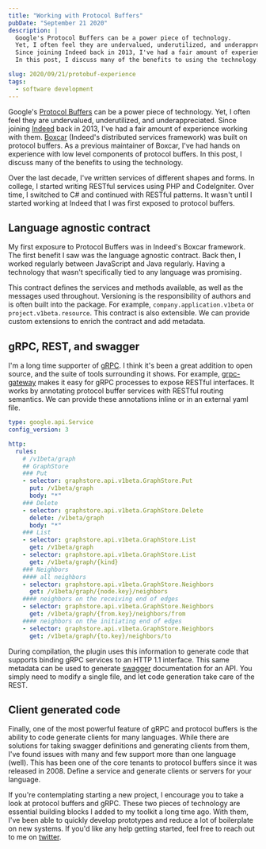 ```yaml
---
title: "Working with Protocol Buffers"
pubDate: "September 21 2020"
description: |
  Google's Protocol Buffers can be a power piece of technology.
  Yet, I often feel they are undervalued, underutilized, and underappreciated.
  Since joining Indeed back in 2013, I've had a fair amount of experience working with them.
  In this post, I discuss many of the benefits to using the technology.

slug: 2020/09/21/protobuf-experience
tags:
  - software development
---
```


Google's [Protocol Buffers] can be a power piece of technology. Yet, I often feel they are undervalued, underutilized,
and underappreciated. Since joining [Indeed] back in 2013, I've had a fair amount of experience working with them.
[Boxcar] (Indeed's distributed services framework) was built on protocol buffers. As a previous maintainer of Boxcar,
I've had hands on experience with low level components of protocol buffers. In this post, I discuss many of the benefits
to using the technology.

[Protocol Buffers]: https://developers.google.com/protocol-buffers/docs/
[Indeed]: https://www.indeed.com
[Boxcar]: https://engineering.indeedblog.com/blog/2012/12/boxcar-self-balancing-distributed-services-protocol/

<!--more-->

Over the last decade, I've written services of different shapes and forms. In college, I started writing RESTful
services using PHP and CodeIgniter. Over time, I switched to C# and continued with RESTful patterns. It wasn't until I
started working at Indeed that I was first exposed to protocol buffers.

## Language agnostic contract

My first exposure to Protocol Buffers was in Indeed's Boxcar framework. The first benefit I saw was the language
agnostic contract. Back then, I worked regularly between JavaScript and Java regularly. Having a technology that wasn't
specifically tied to any language was promising.

This contract defines the services and methods available, as well as the messages used throughout. Versioning is the
responsibility of authors and is often built into the package. For example, `company.application.v1beta` or
`project.v1beta.resource`. This contract is also extensible. We can provide custom extensions to enrich the contract and
add metadata.

## gRPC, REST, and swagger

I'm a long time supporter of [gRPC]. I think it's been a great addition to open source, and the suite of tools
surrounding it shows. For example, [grpc-gateway] makes it easy for gRPC processes to expose RESTful interfaces. It
works by annotating protocol buffer services with RESTful routing semantics. We can provide these annotations inline or
in an external yaml file.

```yaml
type: google.api.Service
config_version: 3

http:
  rules:
    # /v1beta/graph
    ## GraphStore
    ### Put
    - selector: graphstore.api.v1beta.GraphStore.Put
      put: /v1beta/graph
      body: "*"
    ### Delete
    - selector: graphstore.api.v1beta.GraphStore.Delete
      delete: /v1beta/graph
      body: "*"
    ### List
    - selector: graphstore.api.v1beta.GraphStore.List
      get: /v1beta/graph
    - selector: graphstore.api.v1beta.GraphStore.List
      get: /v1beta/graph/{kind}
    ### Neighbors
    #### all neighbors
    - selector: graphstore.api.v1beta.GraphStore.Neighbors
      get: /v1beta/graph/{node.key}/neighbors
    #### neighbors on the receiving end of edges
    - selector: graphstore.api.v1beta.GraphStore.Neighbors
      get: /v1beta/graph/{from.key}/neighbors/from
    #### neighbors on the initiating end of edges
    - selector: graphstore.api.v1beta.GraphStore.Neighbors
      get: /v1beta/graph/{to.key}/neighbors/to
```

During compilation, the plugin uses this information to generate code that supports binding gRPC services to an HTTP 1.1
interface. This same metadata can be used to generate [swagger] documentation for an API. You simply need to modify a
single file, and let code generation take care of the REST.

[gRPC]: https://grpc.io/
[grpc-gateway]: https://github.com/grpc-ecosystem/grpc-gateway
[swagger]: https://swagger.io/

## Client generated code

Finally, one of the most powerful feature of gRPC and protocol buffers is the ability to code generate clients for many
languages. While there are solutions for taking swagger definitions and generating clients from them, I've found issues
with many and few support more than one language (well). This has been one of the core tenants to protocol buffers since
it was released in 2008. Define a service and generate clients or servers for your language.

If you're contemplating starting a new project, I encourage you to take a look at protocol buffers and gRPC. These two
pieces of technology are essential building blocks I added to my toolkit a long time ago. With them, I've been able to
quickly develop prototypes and reduce a lot of boilerplate on new systems. If you'd like any help getting started, feel
free to reach out to me on [twitter].

[twitter]: https://twitter.com/myajpitz
